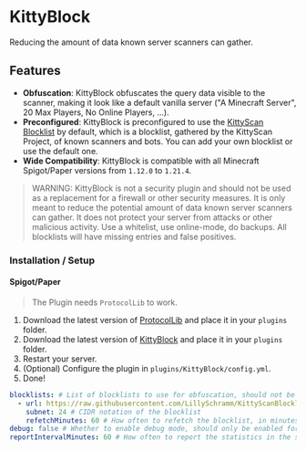 # KittyBlock

Reducing the amount of data known server scanners can gather.

## Features

- **Obfuscation**: KittyBlock obfuscates the query data visible to the scanner, making it look like a default vanilla server ("A Minecraft Server", 20 Max Players, No Online Players, ...).
- **Preconfigured**: KittyBlock is preconfigured to use the [KittyScan Blocklist](https://github.com/LillySchramm/KittyScanBlocklist) by default, which is a blocklist, gathered by the KittyScan Project, of known scanners and bots. You can add your own blocklist or use the default one.
- **Wide Compatibility**: KittyBlock is compatible with all Minecraft Spigot/Paper versions from `1.12.0` to `1.21.4`.

> WARNING: KittyBlock is not a security plugin and should not be used as a replacement for a firewall or other security measures. It is only meant to reduce the potential amount of data known server scanners can gather. It does not protect your server from attacks or other malicious activity. Use a whitelist, use online-mode, do backups. All blocklists will have missing entries and false positives.

### Installation / Setup

#### Spigot/Paper

> The Plugin needs `ProtocolLib` to work.

1. Download the latest version of [ProtocolLib](https://www.spigotmc.org/resources/protocollib.1997/) and place it in your `plugins` folder.
2. Download the latest version of [KittyBlock](https://github.com/LillySchramm/KittyBlock/releases) and place it in your `plugins` folder.
3. Restart your server.
4. (Optional) Configure the plugin in `plugins/KittyBlock/config.yml`.
5. Done!

```yaml
blocklists: # List of blocklists to use for obfuscation, should not be empty, preconfigured to use the KittyScan Blocklist /24 by default
  - url: https://raw.githubusercontent.com/LillySchramm/KittyScanBlocklist/refs/heads/main/ips-24.txt # URL to the blocklist (text file, one IP per line, without CIDR notation)
    subnet: 24 # CIDR notation of the blocklist
    refetchMinutes: 60 # How often to refetch the blocklist, in minutes (60 = every hour, 1440 = every day, ...)
debug: false # Whether to enable debug mode, should only be enabled for debug purposes (true = enabled, false = disabled)
reportIntervalMinutes: 60 # How often to report the statistics in the server logs, in minutes (60 = every hour, 1440 = every day, ...)
```